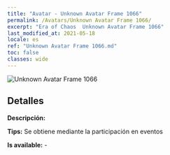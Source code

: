 ```yaml
---
title: "Avatar - Unknown Avatar Frame 1066"
permalink: /Avatars/Unknown Avatar Frame 1066/
excerpt: "Era of Chaos  Unknown Avatar Frame 1066"
last_modified_at: 2021-05-18
locale: es
ref: "Unknown Avatar Frame 1066.md"
toc: false
classes: wide
---
```

 ![Unknown Avatar Frame 1066](/images/a/avatarFrame_66.png)

## Detalles

 **Descripción:**  

 **Tips:** Se obtiene mediante la participación en eventos 

 **Is available:**  - 


